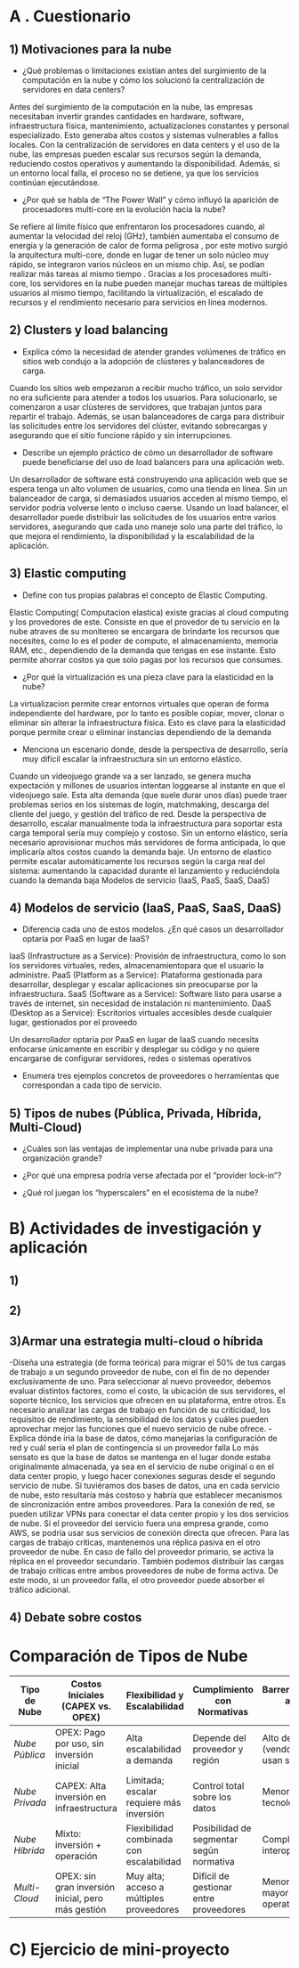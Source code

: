 # A . Cuestionario
## 1) Motivaciones para la nube
- ¿Qué problemas o limitaciones existían antes del surgimiento de la computación en la nube y cómo los solucionó la centralización de servidores en data centers?
  
Antes del surgimiento de la computación en la nube, las empresas necesitaban invertir grandes cantidades en hardware, software, infraestructura física, mantenimiento,
actualizaciones constantes y personal especializado. Esto generaba altos costos y sistemas vulnerables a fallos locales.
Con la centralización de servidores en data centers y el uso de la nube, las empresas pueden escalar sus recursos según la demanda, reduciendo costos operativos y aumentando la disponibilidad.
Además, si un entorno local falla, el proceso no se detiene, ya que los servicios continúan ejecutándose.

- ¿Por qué se habla de “The Power Wall” y cómo influyó la aparición de procesadores multi-core en la evolución hacia la nube?
  
Se refiere al límite físico que enfrentaron los procesadores cuando, al aumentar la velocidad del reloj (GHz), también aumentaba el consumo de energía y la generación de calor de forma peligrosa , por este motivo
surgió la arquitectura multi-core, donde en lugar de tener un solo núcleo muy rápido, se integraron varios núcleos en un mismo chip. Así, se podían realizar más tareas al mismo tiempo . Gracias a los procesadores
multi-core, los servidores en la nube pueden manejar muchas tareas de múltiples usuarios al mismo tiempo, facilitando la virtualización, el escalado de recursos y el rendimiento necesario para servicios en línea
modernos.

## 2) Clusters y load balancing
- Explica cómo la necesidad de atender grandes volúmenes de tráfico en sitios web condujo a la adopción de clústeres y balanceadores de carga.

Cuando los sitios web empezaron a recibir mucho tráfico, un solo servidor no era suficiente para atender a todos los usuarios. Para solucionarlo, 
se comenzaron a usar clústeres de servidores, que trabajan juntos para repartir el trabajo. Además, se usan balanceadores de carga para distribuir 
las solicitudes entre los servidores del clúster, evitando sobrecargas y asegurando que el sitio funcione rápido y sin interrupciones.

- Describe un ejemplo práctico de cómo un desarrollador de software puede beneficiarse del uso de load balancers para una aplicación web.

Un desarrollador de software está construyendo una aplicación web que se espera tenga un alto volumen de usuarios, como una tienda en línea.
Sin un balanceador de carga, si demasiados usuarios acceden al mismo tiempo, el servidor podría volverse lento o incluso caerse. Usando un 
load balancer, el desarrollador puede distribuir las solicitudes de los usuarios entre varios servidores, asegurando que cada uno maneje solo
una parte del tráfico, lo que mejora el rendimiento, la disponibilidad y la escalabilidad de la aplicación.

## 3) Elastic computing
- Define con tus propias palabras el concepto de Elastic Computing.

Elastic Computing( Computacion elastica) existe gracias al cloud computing y los provedores de este. Consiste en que el provedor de tu servicio en la nube atraves de su monitereo se encargara de brindarte los recursos que necesites, como lo es el poder de computo, el almacenamiento, memoria RAM, etc., dependiendo de la demanda que tengas en ese instante.  Esto permite ahorrar costos ya que solo pagas por los recursos que consumes.

- ¿Por qué la virtualización es una pieza clave para la elasticidad en la nube?

La virtualizacion permite crear entornos virtuales que operan de forma independiente del hardware, por lo tanto es posible copiar, mover, clonar o eliminar sin alterar la infraestructura fisica. Esto es clave para la elasticidad porque permite crear o eliminar instancias dependiendo de la demanda
  
- Menciona un escenario donde, desde la perspectiva de desarrollo, sería muy difícil escalar la infraestructura sin un entorno elástico.

Cuando un videojuego grande va a ser lanzado, se genera mucha expectación y millones de usuarios intentan loggearse al instante en que el videojuego sale. Esta alta demanda (que suele durar unos días) puede traer problemas serios en los sistemas de login, matchmaking, descarga del cliente del juego, y gestión del tráfico de red.
Desde la perspectiva de desarrollo, escalar manualmente toda la infraestructura para soportar esta carga temporal sería muy complejo y costoso. Sin un entorno elástico, sería necesario aprovisionar muchos más servidores de forma anticipada, lo que implicaría altos costos cuando la demanda baje.
Un entorno de elastico permite escalar automáticamente los recursos según la carga real del sistema: aumentando la capacidad durante el lanzamiento y reduciéndola cuando la demanda baja
Modelos de servicio (IaaS, PaaS, SaaS, DaaS)

## 4) Modelos de servicio (IaaS, PaaS, SaaS, DaaS)
- Diferencia cada uno de estos modelos. ¿En qué casos un desarrollador optaría por PaaS en lugar de IaaS?

IaaS (Infrastructure as a Service): Provisión de infraestructura, como lo son los servidores virtuales, redes, almacenamientopara que el usuario la administre.
PaaS (Platform as a Service): Plataforma gestionada para desarrollar, desplegar y escalar aplicaciones sin preocuparse por la infraestructura.
SaaS (Software as a Service): Software listo para usarse a través de internet, sin necesidad de instalación ni mantenimiento.
DaaS (Desktop as a Service): Escritorios virtuales accesibles desde cualquier lugar, gestionados por el proveedo

Un desarrollador optaría por PaaS en lugar de IaaS cuando necesita enfocarse únicamente en escribir y desplegar su código y no quiere encargarse de configurar servidores, redes o sistemas operativos
  
- Enumera tres ejemplos concretos de proveedores o herramientas que correspondan a cada tipo de servicio.



## 5) Tipos de nubes (Pública, Privada, Híbrida, Multi-Cloud)
- ¿Cuáles son las ventajas de implementar una nube privada para una organización grande?
  
-  ¿Por qué una empresa podría verse afectada por el “provider lock-in”?
  
- ¿Qué rol juegan los “hyperscalers” en el ecosistema de la nube?

# B) Actividades de investigación y aplicación

## 1)

## 2)

## 3)Armar una estrategia multi-cloud o híbrida
-Diseña una estrategia (de forma teórica) para migrar el 50% de tus cargas de trabajo a un segundo proveedor de nube, con el fin de no depender exclusivamente de uno.
Para seleccionar al nuevo proveedor, debemos evaluar distintos factores, como el costo, la ubicación de sus servidores, el soporte técnico, los servicios que ofrecen en su plataforma, entre otros. Es necesario analizar las cargas de trabajo en función de su criticidad, los requisitos de rendimiento, la sensibilidad de los datos y cuáles pueden aprovechar mejor las funciones que el nuevo servicio de nube ofrece.
-Explica dónde iría la base de datos, cómo manejarías la configuración de red y cuál sería el plan de contingencia si un proveedor falla
Lo más sensato es que la base de datos se mantenga en el lugar donde estaba originalmente almacenada, ya sea en el servicio de nube original o en el data center propio, y luego hacer conexiones seguras desde el segundo servicio de nube. Si tuviéramos dos bases de datos, una en cada servicio de nube, esto resultaría más costoso y habría que establecer mecanismos de sincronización entre ambos proveedores. Para la conexión de red, se pueden utilizar VPNs para conectar el data center propio y los dos servicios de nube. Si el proveedor del servicio fuera una empresa grande, como AWS, se podría usar sus servicios de conexión directa que ofrecen. Para las cargas de trabajo críticas, mantenemos una réplica pasiva en el otro proveedor de nube. En caso de fallo del proveedor primario, se activa la réplica en el proveedor secundario. También podemos distribuir las cargas de trabajo críticas entre ambos proveedores de nube de forma activa. De este modo, si un proveedor falla, el otro proveedor puede absorber el tráfico adicional.
## 4) Debate sobre costos

# Comparación de Tipos de Nube

| Tipo de Nube    | Costos Iniciales (CAPEX vs. OPEX)                      | Flexibilidad y Escalabilidad                     | Cumplimiento con Normativas             | Barreras/Complejidades al Cambiar de Proveedor     |
|-----------------|--------------------------------------------------------|--------------------------------------------------|------------------------------------------|-----------------------------------------------------|
| *Nube Pública* |  OPEX: Pago por uso, sin inversión inicial            |  Alta escalabilidad a demanda                   |  Depende del proveedor y región          |  Alto dependencia (vendor lock-in) si se usan servicios nativos  |
| *Nube Privada* |  CAPEX: Alta inversión en infraestructura             |  Limitada; escalar requiere más inversión       |  Control total sobre los datos          |  Menor lock-in si se usan tecnologías abiertas     |
| *Nube Híbrida* |  Mixto: inversión + operación                         |  Flexibilidad combinada con escalabilidad       |  Posibilidad de segmentar según normativa |  Complejidad técnica en interoperabilidad          |
| *Multi-Cloud*  |  OPEX: sin gran inversión inicial, pero más gestión   |  Muy alta; acceso a múltiples proveedores        |  Difícil de gestionar entre proveedores  |  Menor lock-in, pero mayor complejidad operativa   |

# C) Ejercicio de mini-proyecto